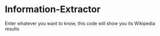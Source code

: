 # Information-Extractor
Enter whatever you want to know, this code will show you its Wikipedia results
